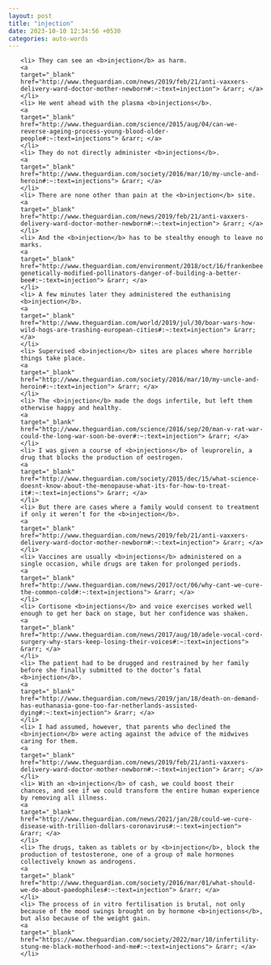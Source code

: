 ```yaml
---
layout: post
title: "injection"
date: 2023-10-10 12:34:56 +0530
categories: auto-words
---
```

<ol>

    <li> They can see an <b>injection</b> as harm.
    <a 
    target="_blank" 
    href="http://www.theguardian.com/news/2019/feb/21/anti-vaxxers-delivery-ward-doctor-mother-newborn#:~:text=injection"> &rarr; </a>
    </li>
    <li> He went ahead with the plasma <b>injections</b>.
    <a 
    target="_blank" 
    href="http://www.theguardian.com/science/2015/aug/04/can-we-reverse-ageing-process-young-blood-older-people#:~:text=injections"> &rarr; </a>
    </li>
    <li> They do not directly administer <b>injections</b>.
    <a 
    target="_blank" 
    href="http://www.theguardian.com/society/2016/mar/10/my-uncle-and-heroin#:~:text=injections"> &rarr; </a>
    </li>
    <li> There are none other than pain at the <b>injection</b> site.
    <a 
    target="_blank" 
    href="http://www.theguardian.com/news/2019/feb/21/anti-vaxxers-delivery-ward-doctor-mother-newborn#:~:text=injection"> &rarr; </a>
    </li>
    <li> And the <b>injection</b> has to be stealthy enough to leave no marks.
    <a 
    target="_blank" 
    href="http://www.theguardian.com/environment/2018/oct/16/frankenbees-genetically-modified-pollinators-danger-of-building-a-better-bee#:~:text=injection"> &rarr; </a>
    </li>
    <li> A few minutes later they administered the euthanising <b>injection</b>.
    <a 
    target="_blank" 
    href="http://www.theguardian.com/world/2019/jul/30/boar-wars-how-wild-hogs-are-trashing-european-cities#:~:text=injection"> &rarr; </a>
    </li>
    <li> Supervised <b>injection</b> sites are places where horrible things take place.
    <a 
    target="_blank" 
    href="http://www.theguardian.com/society/2016/mar/10/my-uncle-and-heroin#:~:text=injection"> &rarr; </a>
    </li>
    <li> The <b>injection</b> made the dogs infertile, but left them otherwise happy and healthy.
    <a 
    target="_blank" 
    href="http://www.theguardian.com/science/2016/sep/20/man-v-rat-war-could-the-long-war-soon-be-over#:~:text=injection"> &rarr; </a>
    </li>
    <li> I was given a course of <b>injections</b> of leuprorelin, a drug that blocks the production of oestrogen.
    <a 
    target="_blank" 
    href="http://www.theguardian.com/society/2015/dec/15/what-science-doesnt-know-about-the-menopause-what-its-for-how-to-treat-it#:~:text=injections"> &rarr; </a>
    </li>
    <li> But there are cases where a family would consent to treatment if only it weren’t for the <b>injection</b>.
    <a 
    target="_blank" 
    href="http://www.theguardian.com/news/2019/feb/21/anti-vaxxers-delivery-ward-doctor-mother-newborn#:~:text=injection"> &rarr; </a>
    </li>
    <li> Vaccines are usually <b>injections</b> administered on a single occasion, while drugs are taken for prolonged periods.
    <a 
    target="_blank" 
    href="http://www.theguardian.com/news/2017/oct/06/why-cant-we-cure-the-common-cold#:~:text=injections"> &rarr; </a>
    </li>
    <li> Cortisone <b>injections</b> and voice exercises worked well enough to get her back on stage, but her confidence was shaken.
    <a 
    target="_blank" 
    href="http://www.theguardian.com/news/2017/aug/10/adele-vocal-cord-surgery-why-stars-keep-losing-their-voices#:~:text=injections"> &rarr; </a>
    </li>
    <li> The patient had to be drugged and restrained by her family before she finally submitted to the doctor’s fatal <b>injection</b>.
    <a 
    target="_blank" 
    href="http://www.theguardian.com/news/2019/jan/18/death-on-demand-has-euthanasia-gone-too-far-netherlands-assisted-dying#:~:text=injection"> &rarr; </a>
    </li>
    <li> I had assumed, however, that parents who declined the <b>injection</b> were acting against the advice of the midwives caring for them.
    <a 
    target="_blank" 
    href="http://www.theguardian.com/news/2019/feb/21/anti-vaxxers-delivery-ward-doctor-mother-newborn#:~:text=injection"> &rarr; </a>
    </li>
    <li> With an <b>injection</b> of cash, we could boost their chances, and see if we could transform the entire human experience by removing all illness.
    <a 
    target="_blank" 
    href="http://www.theguardian.com/news/2021/jan/28/could-we-cure-disease-with-trillion-dollars-coronavirus#:~:text=injection"> &rarr; </a>
    </li>
    <li> The drugs, taken as tablets or by <b>injection</b>, block the production of testosterone, one of a group of male hormones collectively known as androgens.
    <a 
    target="_blank" 
    href="http://www.theguardian.com/society/2016/mar/01/what-should-we-do-about-paedophiles#:~:text=injection"> &rarr; </a>
    </li>
    <li> The process of in vitro fertilisation is brutal, not only because of the mood swings brought on by hormone <b>injections</b>, but also because of the weight gain.
    <a 
    target="_blank" 
    href="https://www.theguardian.com/society/2022/mar/10/infertility-stung-me-black-motherhood-and-me#:~:text=injections"> &rarr; </a>
    </li>